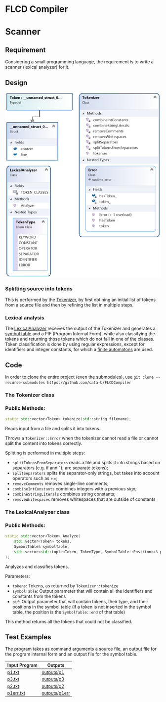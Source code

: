 # FLCD Compiler

# Scanner

## Requirement
Considering a small programming language, the requirement is to write a scanner (lexical analyzer) for it.

## Design
![Class Diagram](images/ClassDiagram.png)

### Splitting source into tokens
This is performed by the [Tokenizer](Tokenizer.h), by first obtining an initial list of tokens from a source file and then by refining the list in multiple steps.

### Lexical analysis
The [LexicalAnalyzer](LexicalAnalyzer.h) receives the output of the Tokenizer and generates a [symbol table](https://github.com/cata-b/FLCD-Symbol-Table) and a PIF (Program Internal Form), while also classifying the tokens and returning those tokens which do not fall in one of the classes. Token classification is done by using regular expressions, except for identifiers and integer constants, for which a [finite automatons](https://github.com/cata-b/FLCDFiniteAutomaton) are used.

## Code
In order to clone the entire project (even the submodules), use `git clone --recurse-submodules https://github.com/cata-b/FLCDCompiler`

### The Tokenizer class
### Public Methods:
```C++ 
static std::vector<Token> tokenize(std::string filename);
```
Reads input from a file and splits it into tokens.

Throws a `Tokenizer::Error` when the tokenizer cannot read a file or cannot split the content into tokens correctly.

Splitting is performed in multiple steps:
- `splitTokensFromSeparators` reads a file and splits it into strings based on separators (e.g. if and "); are separate tokens);
- `splitSeparators` splits the separator-only strings, but takes into account operators such as +=;
- `removeComments` removes single-line comments;
- `combineIntConstants` combines integers with a previous sign;
- `combineStringLiterals` combines string constants;
- `removeWhitespaces` removes whitespaces that are outside of constants

### The LexicalAnalyzer class
### Public Methods:
```C++
static std::vector<Token> Analyze(
    std::vector<Token> tokens, 
    SymbolTable& symbolTable, 
    std::vector<std::tuple<Token, TokenType, SymbolTable::Position>>& pif
);
```
Analyzes and classifies tokens.

Parameters:
- `tokens`: Tokens, as returned by `Tokenizer::tokenize`
- `symbolTable`: Output parameter that will contain all the identifiers and constants from the tokens
- `pif`: Output parameter that will contain tokens, their type, and their positions in the symbol table (if a token is not inserted in the symbol table, the position is the `SymbolTable::end` of that table)

This method returns all the tokens that could not be classified.

## Test Examples
The program takes as command arguments a source file, an output file for the program internal form and an output file for the symbol table.

| Input Program          | Outputs                        |
| ---------------------- | ------------------------------ |
| [p1.txt](p1.txt)       | [outputs/p1](outputs/p1)       |
| [p3.txt](p3.txt)       | [outputs/p3](outputs/p3)       |
| [p2.txt](p2.txt)       | [outputs/p2](outputs/p2)       |
| [p1err.txt](p1err.txt) | [outputs/p1err](outputs/p1err) |
